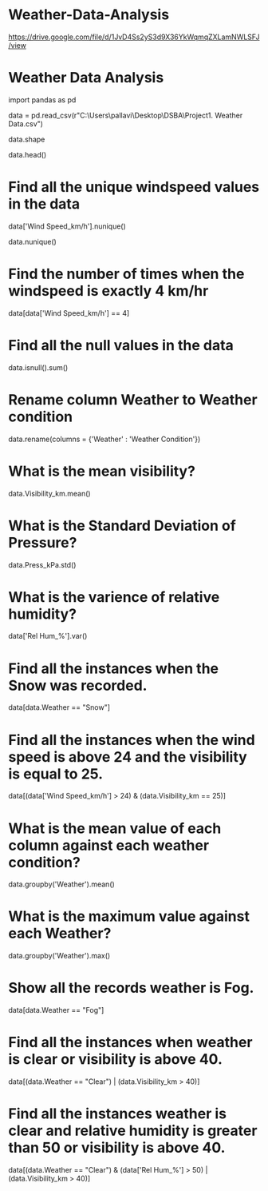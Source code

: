 # Weather-Data-Analysis
https://drive.google.com/file/d/1JvD4Ss2yS3d9X36YkWqmqZXLamNWLSFJ/view
# Weather Data Analysis

import pandas as pd

data = pd.read_csv(r"C:\Users\pallavi\Desktop\DSBA\Project1. Weather Data.csv")

data.shape

data.head()

# Find all the unique windspeed values in the data

data['Wind Speed_km/h'].nunique()

data.nunique()

# Find the number of times when the windspeed is exactly 4 km/hr

data[data['Wind Speed_km/h'] == 4]

# Find all the null values in the data

data.isnull().sum()

# Rename column Weather to Weather condition

data.rename(columns = {'Weather' : 'Weather Condition'})

# What is the mean visibility?

data.Visibility_km.mean()

# What is the Standard Deviation of Pressure?

data.Press_kPa.std()

# What is the varience of relative humidity?

data['Rel Hum_%'].var()

# Find all the instances when the Snow was recorded.

data[data.Weather == "Snow"]

# Find all the instances when the wind speed is above 24 and the visibility is equal to 25.

data[(data['Wind Speed_km/h'] > 24) & (data.Visibility_km == 25)]

# What is the mean value of each column against each weather condition?

data.groupby('Weather').mean()

# What is the maximum value against each Weather?

data.groupby('Weather').max()

# Show all the records weather is Fog.

data[data.Weather == "Fog"]

# Find all the instances when weather is clear or visibility is above 40.

data[(data.Weather == "Clear") | (data.Visibility_km > 40)]

# Find all the instances weather is clear and relative humidity is greater than 50 or visibility is above 40.

data[(data.Weather == "Clear") & (data['Rel Hum_%'] > 50) | (data.Visibility_km > 40)]


